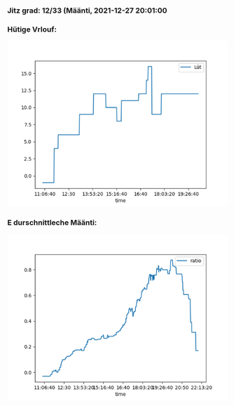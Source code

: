 ### Jitz grad: 12/33 (Määnti, 2021-12-27 20:01:00

### Hütige Vrlouf:
![Graph](Today.png)

### E durschnittleche Määnti:
![Graph](Määnti.png)